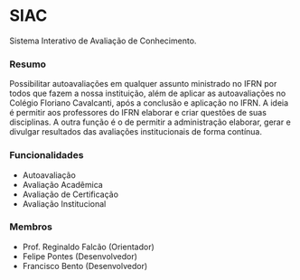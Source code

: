 # SIAC #

Sistema Interativo de Avaliação de Conhecimento.

### Resumo ###

Possibilitar autoavaliações em qualquer assunto ministrado no IFRN por todos que fazem a nossa instituição, além de aplicar as autoavaliações no Colégio Floriano Cavalcanti, após a conclusão e aplicação no IFRN. A ideia é permitir aos professores do IFRN elaborar e criar questões de suas disciplinas. A outra função é o de permitir a administração elaborar, gerar e divulgar resultados das avaliações institucionais de forma contínua.

### Funcionalidades ###

* Autoavaliação
* Avaliação Acadêmica
* Avaliação de Certificação
* Avaliação Institucional

### Membros ###

* Prof. Reginaldo Falcão (Orientador)
* Felipe Pontes (Desenvolvedor)
* Francisco Bento (Desenvolvedor)